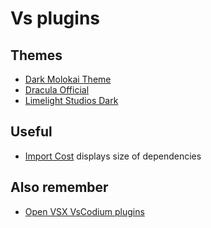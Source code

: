 # Vs plugins

## Themes

- [Dark Molokai Theme](https://marketplace.visualstudio.com/items?itemName=nonylene.dark-molokai-theme)
- [Dracula Official](https://marketplace.visualstudio.com/items?itemName=dracula-theme.theme-dracula)
- [Limelight Studios Dark](https://marketplace.visualstudio.com/items?itemName=limelightstudios.limelight-studios-dark)

## Useful

- [Import Cost](https://marketplace.visualstudio.com/items?itemName=wix.vscode-import-cost) displays size of dependencies

## Also remember

- [Open VSX VsCodium plugins](https://open-vsx.org/)
